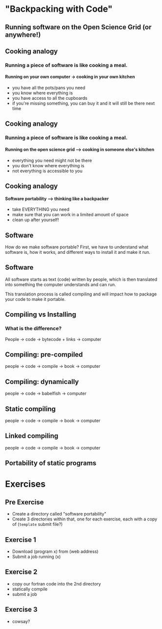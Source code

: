 # "Backpacking with Code"
## Running software on the Open Science Grid (or anywhere!)

<!-- cut this?  
## What is Software?

* Software (aka programs, code, scripts) are all different forms of 
providing *instructions* to a computer.
* Running a piece of software *depends* on many factors: compilation, 
libraries/packages, base operating system, etc.
* To run software in OSG (or any distributed system), one must consider 
these factors and make the software *portable*. 
-->

<!-- Note: today, discuss what it means for software to be portable, 
different types of software and how that impacts their portability -->

## Cooking analogy

### Running a piece of software is like cooking a meal.  

#### Running on your own computer -> cooking in your own kitchen

* you have all the pots/pans you need
* you know where everything is
* you have access to all the cupboards
* if you're missing something, you can buy it 
and it will still be there next time

## Cooking analogy

### Running a piece of software is like cooking a meal.  

#### Running on the open science grid --> cooking in someone else's kitchen

* everything you need might not be there
* you don't know where everything is
* not everything is accessible to you

## Cooking analogy

#### Software portability --> thinking like a backpacker

* take EVERYTHING you need
* make sure that you can work in a limited amount of space
* clean up after yourself!  

## Software 

How do we make software portable?  First, we have to understand 
what software is, how it works, and different ways to install it 
and make it run.  

## Software 

All software starts as text (code) written by people, which is then translated 
into something the computer understands and can run.  

This translation process is called compiling and will impact how to package 
your code to make it portable.  

## Compiling vs Installing

### What is the difference?

People -> code -> bytecode + links -> computer

## Compiling: pre-compiled

people -> code -> compile -> book -> computer

## Compiling: dynamically

people -> code -> babelfish -> computer

<!-- Note: the first half of the morning will focus on pre-compiled programs, 
we'll talk about dynamic programs (python, R) in the second half of the morn -->

## Static compiling


people -> code -> compile -> book -> computer


## Linked compiling

people -> code -> compile -> book -> computer


## Portability of static programs



# Exercises

<!-- Need to find/provide: sample executable (and input) that is pre-compiled; 
 simple fortran program, program to compile (cowsay?) 
 -->

## Pre Exercise

* Create a directory called "software portability"
* Create 3 directories within that, one for each exercise, each with a copy of
(`template` submit file?)

## Exercise 1

* Download (program x) from (web address)
* Submit a job running (x)

## Exercise 2

* copy our fortran code into the 2nd directory
* statically compile
* submit a job

## Exercise 3

* cowsay?  